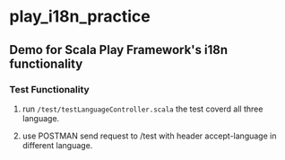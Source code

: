 # play_i18n_practice

## Demo for Scala Play Framework's i18n functionality

### Test Functionality
1. run `/test/testLanguageController.scala`
   the test coverd all three language.
   
2. use POSTMAN
   send request to /test with header accept-language in different language.
